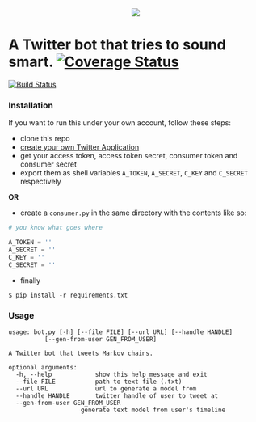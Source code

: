 <center><img src='https://xix.ph0x.me/marko.png'></center>

# A Twitter bot that tries to sound smart. [![Coverage Status](https://coveralls.io/repos/github/icyphox/Marko/badge.svg?branch=master)](https://coveralls.io/github/icyphox/Marko?branch=master)
[![Build Status](https://travis-ci.org/icyphox/Marko.svg?branch=master)](https://travis-ci.org/icyphox/Marko)



### Installation
If you want to run this under your own account, follow these steps:
- clone this repo
- [create your own Twitter Application](https://apps.twitter.com/app/new)
- get your access token, access token secret, consumer token and consumer secret
- export them as shell variables `A_TOKEN`, `A_SECRET`, `C_KEY` and `C_SECRET` respectively

 **OR**

- create a `consumer.py` in the same directory with the contents like so:
```python
# you know what goes where

A_TOKEN = ''    
A_SECRET = ''
C_KEY = ''
C_SECRET = ''
```
- finally

```$ pip install -r requirements.txt```


### Usage

	usage: bot.py [-h] [--file FILE] [--url URL] [--handle HANDLE]
              [--gen-from-user GEN_FROM_USER]

	A Twitter bot that tweets Markov chains.

	optional arguments:
	  -h, --help            show this help message and exit
	  --file FILE           path to text file (.txt)
	  --url URL             url to generate a model from
	  --handle HANDLE       twitter handle of user to tweet at
	  --gen-from-user GEN_FROM_USER
                        generate text model from user's timeline

